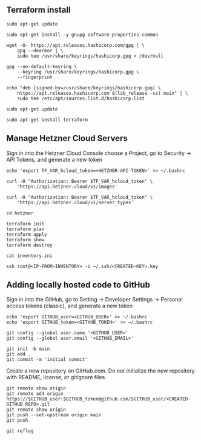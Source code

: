 ## Terraform install 

````
sudo apt-get update

sudo apt-get install -y gnupg software-properties-common

wget -O- https://apt.releases.hashicorp.com/gpg | \
    gpg --dearmor | \
    sudo tee /usr/share/keyrings/hashicorp.gpg > /dev/null

gpg --no-default-keyring \
    --keyring /usr/share/keyrings/hashicorp.gpg \
    --fingerprint

echo "deb [signed-by=/usr/share/keyrings/hashicorp.gpg] \
    https://apt.releases.hashicorp.com $(lsb_release -cs) main" | \
    sudo tee /etc/apt/sources.list.d/hashicorp.list

sudo apt-get update

sudo apt-get install terraform
````

## Manage Hetzner Cloud Servers

Sign in into the Hetzner Cloud Console choose a Project, go to Security -> API Tokens, and generate a new token

````
echo 'export TF_VAR_hcloud_token=<HETZNER-API-TOKEN>' >> ~/.bashrc 

curl -H "Authorization: Bearer $TF_VAR_hcloud_token" \
    'https://api.hetzner.cloud/v1/images'

curl -H "Authorization: Bearer $TF_VAR_hcloud_token" \
    'https://api.hetzner.cloud/v1/server_types'
````
````
cd hetzner

terraform init
terraform plan
terraform apply
terraform show
terraform destroy
````
````
cat inventory.ini

ssh root@<IP-FROM-INVENTORY> -i ~/.ssh/<CREATED-KEY>.key
````

## Adding locally hosted code to GitHub

Sign in into the GitHub, go to Setting -> Developer Settings -> Personal access tokens (classic), and generate a new token

````
echo 'export GITHUB_user=<GITHUB_USER>' >> ~/.bashrc
echo 'export GITHUB_token=<GITHUB_TOKEN>' >> ~/.bashrc

git config --global user.name '<GITHUB_USER>'
git config --global user.email '<GITHUB_EMAIL>'

git init -b main
git add .
git commit -m 'initial commit'
````

Create a new repository on GitHub.com. Do not initialize the new repository with README, license, or gitignore files. 

````
git remote show origin
git remote add origin https://$GITHUB_user:$GITHUB_token@github.com/$GITHUB_user/<CREATED-GITHUB_REPO>.git
git remote show origin
git push --set-upstream origin main
git push

git reflog
````
